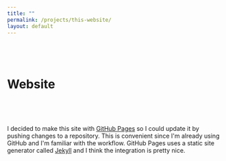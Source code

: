 ```yaml
---
title: ""
permalink: /projects/this-website/
layout: default
---
```

# Website <a href="https://github.com/zbo14/zbo14.github.io"><svg class="svg-icon" style="vertical-align:middle"><use xlink:href="{{ '/assets/minima-social-icons.svg#github' | relative_url }}"></use></svg></a>

I decided to make this site with [GitHub Pages](https://pages.github.com/) so I could update it by pushing changes to a repository. This is convenient since I'm already using GitHub and I'm familiar with the workflow. GitHub Pages uses a static site generator called [Jekyll](https://jekyllrb.com/) and I think the integration is pretty nice.
